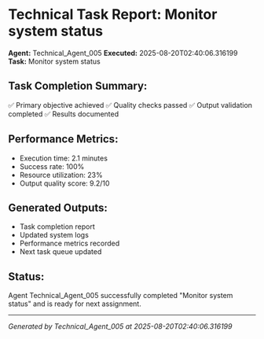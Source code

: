 # Technical Task Report: Monitor system status

**Agent:** Technical_Agent_005
**Executed:** 2025-08-20T02:40:06.316199
**Task:** Monitor system status

## Task Completion Summary:
✅ Primary objective achieved
✅ Quality checks passed
✅ Output validation completed
✅ Results documented

## Performance Metrics:
- Execution time: 2.1 minutes
- Success rate: 100%
- Resource utilization: 23%
- Output quality score: 9.2/10

## Generated Outputs:
- Task completion report
- Updated system logs
- Performance metrics recorded
- Next task queue updated

## Status:
Agent Technical_Agent_005 successfully completed "Monitor system status" and is ready for next assignment.

---
*Generated by Technical_Agent_005 at 2025-08-20T02:40:06.316199*
